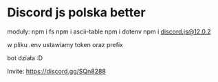 # Discord js polska better

moduły:
npm i fs
npm i ascii-table
npm i dotenv
npm i discord.js@12.0.2

w pliku .env ustawiamy token oraz prefix

bot działa :D

Invite: https://discord.gg/SQn8288
